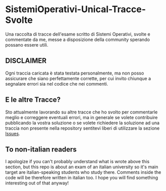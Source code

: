 # SistemiOperativi-Unical-Tracce-Svolte

Una raccolta di tracce dell'esame scritto di Sistemi Operativi, svolte e commentate da me, messe a disposizione della community sperando possano essere utili. 


## DISCLAIMER 
Ogni traccia caricata è stata testata personalmente, ma non posso assicurare che siano perfettamente corrette, per cui invito chiunque a segnalare errori sia nel codice che nei commenti.


## E le altre Tracce? 
Sto attualmente lavorando su altre tracce che ho svolto per commentarle meglio e correggere eventuali errori, ma in generale se volete contribuire pubblicando la vostra soluzione o se volete richiedere la soluzione ad una traccia non presente nella repository sentitevi liberi di utilizzare la sezione [Issues](https://github.com/TheSomix/SistemiOperativi-Unical-Tracce-Svolte/issues).


## To non-italian readers
I apologize if you can't probably understand what is wrote above this section, but this repo is about an exam of an italian university so it's main target are italian-speaking students who study there. Comments inside the code will be therefore written in italian too.
I hope you will find something interesting out of that anyway! 



